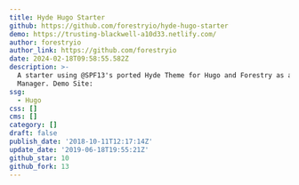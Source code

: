 ```yaml
---
title: Hyde Hugo Starter
github: https://github.com/forestryio/hyde-hugo-starter
demo: https://trusting-blackwell-a10d33.netlify.com/
author: forestryio
author_link: https://github.com/forestryio
date: 2024-02-18T09:58:55.582Z
description: >-
  A starter using @SPF13's ported Hyde Theme for Hugo and Forestry as a Content
  Manager. Demo Site:
ssg:
  - Hugo
css: []
cms: []
category: []
draft: false
publish_date: '2018-10-11T12:17:14Z'
update_date: '2019-06-18T19:55:21Z'
github_star: 10
github_fork: 13
---
```

